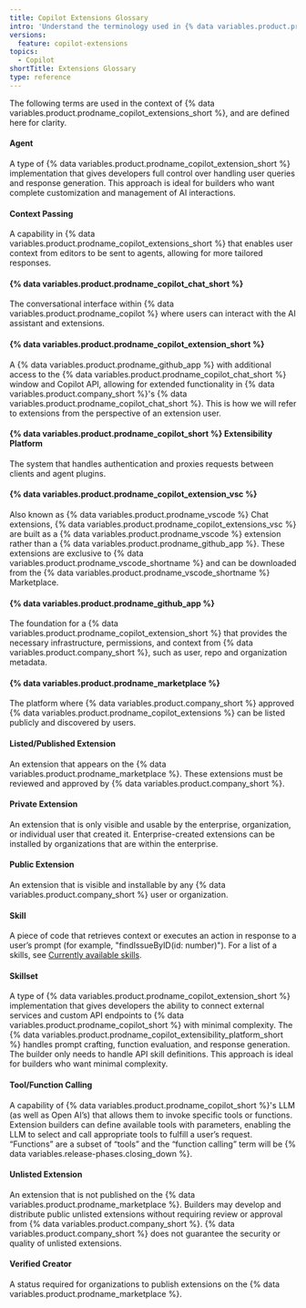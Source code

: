 ```yaml
---
title: Copilot Extensions Glossary
intro: 'Understand the terminology used in {% data variables.product.prodname_copilot_extensions_short %}.'
versions:
  feature: copilot-extensions
topics:
  - Copilot
shortTitle: Extensions Glossary
type: reference
---
```


The following terms are used in the context of {% data variables.product.prodname_copilot_extensions_short %}, and are defined here for clarity.

#### Agent

A type of {% data variables.product.prodname_copilot_extension_short %} implementation that gives developers full control over handling user queries and response generation. This approach is ideal for builders who want complete customization and management of AI interactions.

#### Context Passing

A capability in {% data variables.product.prodname_copilot_extensions_short %} that enables user context from editors to be sent to agents, allowing for more tailored responses.

#### {% data variables.product.prodname_copilot_chat_short %}

The conversational interface within {% data variables.product.prodname_copilot %} where users can interact with the AI assistant and extensions.

#### {% data variables.product.prodname_copilot_extension_short %}

A {% data variables.product.prodname_github_app %} with additional access to the {% data variables.product.prodname_copilot_chat_short %} window and Copilot API, allowing for extended functionality in {% data variables.product.company_short %}'s {% data variables.product.prodname_copilot_chat_short %}. This is how we will refer to extensions from the perspective of an extension user.

#### {% data variables.product.prodname_copilot_short %} Extensibility Platform

The system that handles authentication and proxies requests between clients and agent plugins.

#### {% data variables.product.prodname_copilot_extension_vsc %}

Also known as {% data variables.product.prodname_vscode %} Chat extensions, {% data variables.product.prodname_copilot_extensions_vsc %} are built as a {% data variables.product.prodname_vscode %} extension rather than a {% data variables.product.prodname_github_app %}. These extensions are exclusive to {% data variables.product.prodname_vscode_shortname %} and can be downloaded from the {% data variables.product.prodname_vscode_shortname %} Marketplace.

#### {% data variables.product.prodname_github_app %}

The foundation for a {% data variables.product.prodname_copilot_extension_short %} that provides the necessary infrastructure, permissions, and context from {% data variables.product.company_short %}, such as user, repo and organization metadata.

#### {% data variables.product.prodname_marketplace %}

The platform where {% data variables.product.company_short %} approved {% data variables.product.prodname_copilot_extensions %} can be listed publicly and discovered by users.

#### Listed/Published Extension

An extension that appears on the {% data variables.product.prodname_marketplace %}. These extensions must be reviewed and approved by {% data variables.product.company_short %}.

#### Private Extension

An extension that is only visible and usable by the enterprise, organization, or individual user that created it. Enterprise-created extensions can be installed by organizations that are within the enterprise.

#### Public Extension

An extension that is visible and installable by any {% data variables.product.company_short %} user or organization.

#### Skill

A piece of code that retrieves context or executes an action in response to a user’s prompt (for example, "findIssueByID(id: number)"). For a list of a skills, see [Currently available skills](/copilot/using-github-copilot/asking-github-copilot-questions-in-your-ide#currently-available-skills).

#### Skillset

A type of {% data variables.product.prodname_copilot_extension_short %} implementation that gives developers the ability to connect external services and custom API endpoints to {% data variables.product.prodname_copilot_short %} with minimal complexity. The {% data variables.product.prodname_copilot_extensibility_platform_short %} handles prompt crafting, function evaluation, and response generation. The builder only needs to handle API skill definitions. This approach is ideal for builders who want minimal complexity.

#### Tool/Function Calling

A capability of {% data variables.product.prodname_copilot_short %}'s LLM (as well as Open AI’s) that allows them to invoke specific tools or functions. Extension builders can define available tools with parameters, enabling the LLM to select and call appropriate tools to fulfill a user’s request. “Functions” are a subset of “tools” and the “function calling” term will be {% data variables.release-phases.closing_down %}.

#### Unlisted Extension

An extension that is not published on the {% data variables.product.prodname_marketplace %}. Builders may develop and distribute public unlisted extensions without requiring review or approval from {% data variables.product.company_short %}. {% data variables.product.company_short %} does not guarantee the security or quality of unlisted extensions.

#### Verified Creator

A status required for organizations to publish extensions on the {% data variables.product.prodname_marketplace %}.
